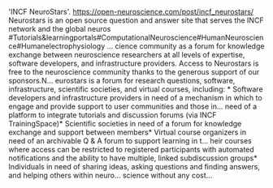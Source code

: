 'INCF NeuroStars'. https://open-neuroscience.com/post/incf_neurostars/
Neurostars is an open source question and answer site that serves the INCF network and the global neuros #Tutorials&learningportals#ComputationalNeuroscience#HumanNeuroscience#Humanelectrophysiology ...
cience community as a forum for knowledge exchange between neuroscience researchers at all levels of expertise, software developers, and infrastructure providers. Access to Neurostars is free to the neuroscience community thanks to the generous support of our sponsors.N...
eurostars is a forum for research questions, software, infrastructure, scientific societies, and virtual courses, including: * Software developers and infrastructure providers in need of a mechanism in which to engage and provide support to user communities and those in...
 need of a platform to integrate tutorials and discussion forums (via INCF TrainingSpace)* Scientific societies in need of a forum for knowledge exchange and support between members* Virtual course organizers in need of an archivable Q & A forum to support learning in t...
heir courses where access can be restricted to registered participants with automated notifications and the ability to have multiple, linked subdiscussion groups* Individuals in need of sharing ideas, asking questions and finding answers, and helping others within neuro...
science without any cost...
